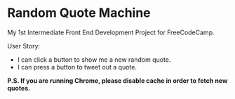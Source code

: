 <h1>Random Quote Machine</h1>
<p>My 1st Intermediate Front End Development Project for FreeCodeCamp.</p>

User Story:
- I can click a button to show me a new random quote.
- I can press a button to tweet out a quote.

<b>P.S. If you are running Chrome, please disable cache in order to fetch new quotes.</b>

